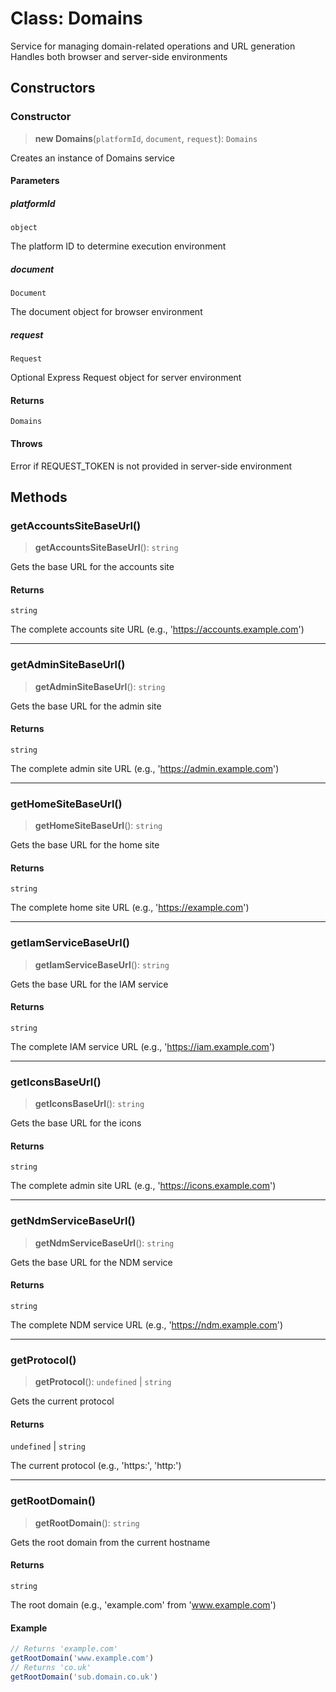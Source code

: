 # Class: Domains

Service for managing domain-related operations and URL generation
Handles both browser and server-side environments

## Constructors

<a id="constructor"></a>

### Constructor

> **new Domains**(`platformId`, `document`, `request`): `Domains`

Creates an instance of Domains service

#### Parameters

##### platformId

`object`

The platform ID to determine execution environment

##### document

`Document`

The document object for browser environment

##### request

`Request`

Optional Express Request object for server environment

#### Returns

`Domains`

#### Throws

Error if REQUEST_TOKEN is not provided in server-side environment

## Methods

<a id="getaccountssitebaseurl"></a>

### getAccountsSiteBaseUrl()

> **getAccountsSiteBaseUrl**(): `string`

Gets the base URL for the accounts site

#### Returns

`string`

The complete accounts site URL (e.g., 'https://accounts.example.com')

***

<a id="getadminsitebaseurl"></a>

### getAdminSiteBaseUrl()

> **getAdminSiteBaseUrl**(): `string`

Gets the base URL for the admin site

#### Returns

`string`

The complete admin site URL (e.g., 'https://admin.example.com')

***

<a id="gethomesitebaseurl"></a>

### getHomeSiteBaseUrl()

> **getHomeSiteBaseUrl**(): `string`

Gets the base URL for the home site

#### Returns

`string`

The complete home site URL (e.g., 'https://example.com')

***

<a id="getiamservicebaseurl"></a>

### getIamServiceBaseUrl()

> **getIamServiceBaseUrl**(): `string`

Gets the base URL for the IAM service

#### Returns

`string`

The complete IAM service URL (e.g., 'https://iam.example.com')

***

<a id="geticonsbaseurl"></a>

### getIconsBaseUrl()

> **getIconsBaseUrl**(): `string`

Gets the base URL for the icons

#### Returns

`string`

The complete admin site URL (e.g., 'https://icons.example.com')

***

<a id="getndmservicebaseurl"></a>

### getNdmServiceBaseUrl()

> **getNdmServiceBaseUrl**(): `string`

Gets the base URL for the NDM service

#### Returns

`string`

The complete NDM service URL (e.g., 'https://ndm.example.com')

***

<a id="getprotocol"></a>

### getProtocol()

> **getProtocol**(): `undefined` \| `string`

Gets the current protocol

#### Returns

`undefined` \| `string`

The current protocol (e.g., 'https:', 'http:')

***

<a id="getrootdomain"></a>

### getRootDomain()

> **getRootDomain**(): `string`

Gets the root domain from the current hostname

#### Returns

`string`

The root domain (e.g., 'example.com' from 'www.example.com')

#### Example

```ts
// Returns 'example.com'
getRootDomain('www.example.com')
// Returns 'co.uk'
getRootDomain('sub.domain.co.uk')
```
